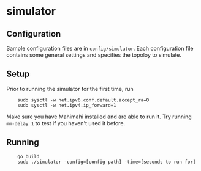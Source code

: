 # simulator

## Configuration
Sample configuration files are in ```config/simulator```. Each configuration file contains some general settings and specifies the topoloy to simulate. 

## Setup
Prior to running the simulator for the first time, run 
```
    sudo sysctl -w net.ipv6.conf.default.accept_ra=0
    sudo sysctl -w net.ipv4.ip_forward=1
```

Make sure you have Mahimahi installed and are able to run it. Try running ```mm-delay 1``` to test if you haven't used it before. 

## Running
```
    go build
    sudo ./simulator -config=[config path] -time=[seconds to run for]
```

